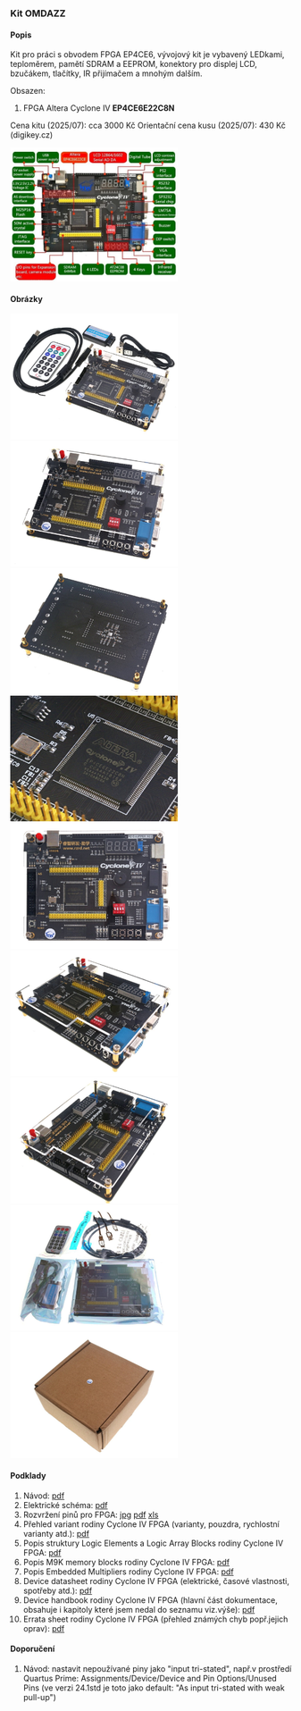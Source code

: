 ### Kit OMDAZZ

#### Popis

Kit pro práci s obvodem FPGA EP4CE6, vývojový kit je vybavený LEDkami, teploměrem, pamětí SDRAM a EEPROM, konektory pro displej LCD, bzučákem, tlačítky, IR přijímačem a mnohým dalším.

Obsazen:

1. FPGA Altera Cyclone IV **EP4CE6E22C8N**

Cena kitu (2025/07): cca 3000 Kč
Orientační cena kusu (2025/07): 430 Kč (digikey.cz)

<img src="omdazz-per-1_v-a2.2.png" width="300"/>

#### Obrázky

<img src="omdazz-pic-1_v-a2.2.jpg" width="300"/> <img src="omdazz-pic-2_v-a2.2.jpg" width="300"/><img src="omdazz-pic-3_v-a2.2.jpg" width="300"/>
<img src="omdazz-pic-4_v-a2.2.jpg" width="300"/><img src="omdazz-pic-5_v-a2.2.jpg" width="300"/><img src="omdazz-pic-6_v-a2.2.jpg" width="300"/>
<img src="omdazz-pic-7_v-a2.2.jpg" width="300"/><img src="omdazz-pic-8_v-a2.2.jpg" width="300"/><img src="omdazz-pic-9_v-a2.2.jpg" width="300"/>

#### Podklady

1. Návod: [pdf](omdazz-manual_v-x.pdf)
2. Elektrické schéma: [pdf](omdazz-schematic_v2014-12-09.pdf)
3. Rozvržení pinů pro FPGA: [jpg](omdazz-pin-table_v-x.jpg) [pdf](omdazz-pin-table_v-x.pdf) [xls](omdazz-pin-table_v-x.xls)
4. Přehled variant rodiny Cyclone IV FPGA (varianty, pouzdra, rychlostní varianty atd.): [pdf](cyiv-fam-overview_v-2016-03-r2.0.pdf) 
5. Popis struktury Logic Elements a Logic Array Blocks rodiny Cyclone IV FPGA: [pdf](cyiv-le-lab-descr_v-2009-11-r1.0.pdf)
6. Popis M9K memory blocks rodiny Cyclone IV FPGA: [pdf](cyiv-membl-descr_v-2011-11-r1.1.pdf)
7. Popis Embedded Multipliers rodiny Cyclone IV FPGA: [pdf](cyiv-embmulti-descr_v-2010-02-r1.1.pdf)
8. Device datasheet rodiny Cyclone IV FPGA (elektrické, časové vlastnosti, spotřeby atd.): [pdf](cyiv-dev-datasheet_v-2016-03-r2.0.pdf)
9. Device handbook rodiny Cyclone IV FPGA (hlavní část dokumentace, obsahuje i kapitoly které jsem nedal do seznamu viz.výše): [pdf](cyiv-dev-handbook_v-2016-03-r2.2.pdf)
10. Errata sheet rodiny Cyclone IV FPGA (přehled známých chyb popř.jejich oprav): [pdf](cyiv-dev-errata_v-2017-04-r2.5.pdf)

#### Doporučení

1. Návod: nastavit nepoužívané piny jako "input tri-stated", např.v prostředí Quartus Prime: Assignments/Device/Device and Pin Options/Unused Pins (ve verzi 24.1std je toto jako default: "As input tri-stated with weak pull-up")